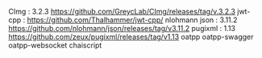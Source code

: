 CImg : 3.2.3 https://github.com/GreycLab/CImg/releases/tag/v.3.2.3
jwt-cpp : https://github.com/Thalhammer/jwt-cpp/
nlohmann json : 3.11.2 https://github.com/nlohmann/json/releases/tag/v3.11.2
pugixml : 1.13 https://github.com/zeux/pugixml/releases/tag/v1.13
oatpp
oatpp-swagger
oatpp-websocket
chaiscript